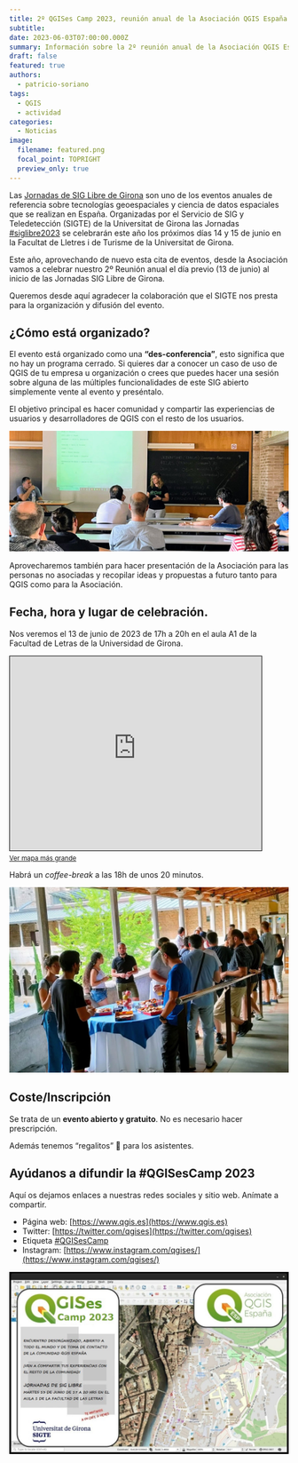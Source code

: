 ```yaml
---
title: 2º QGISes Camp 2023, reunión anual de la Asociación QGIS España (13 de junio de 2023)
subtitle: 
date: 2023-06-03T07:00:00.000Z
summary: Información sobre la 2º reunión anual de la Asociación QGIS España que se realizará en Girona el 13 de junio de 2023
draft: false
featured: true
authors:
  - patricio-soriano
tags:
  - QGIS
  - actividad
categories:
  - Noticias
image:
  filename: featured.png
  focal_point: TOPRIGHT
  preview_only: true
---
```


Las [Jornadas de SIG Libre de Girona](https://www.jornadassiglibre.org/) son uno de los eventos anuales de referencia sobre tecnologías geoespaciales y ciencia de datos espaciales que se realizan en España. Organizadas por el Servicio de SIG y Teledetección (SIGTE) de la Universitat de Girona las Jornadas [#siglibre2023](https://twitter.com/search?q=%23siglibre2023) se celebrarán este año los próximos días 14 y 15 de junio en la Facultat de Lletres i de Turisme de la Universitat de Girona.

Este año, aprovechando de nuevo esta cita de eventos, desde la Asociación vamos a celebrar nuestro 2º Reunión anual el día previo (13 de junio) al inicio de las Jornadas SIG Libre de Girona.

Queremos desde aquí agradecer la colaboración que el SIGTE nos presta para la organización y difusión del evento.

## ¿Cómo está organizado?

El evento está organizado como una **“des-conferencia”**, esto significa que no hay un programa cerrado. Si quieres dar a conocer un caso de uso de QGIS de tu empresa u organización o crees que puedes hacer una sesión sobre alguna de las múltiples funcionalidades de este SIG abierto simplemente vente al evento y preséntalo. 

El objetivo principal es hacer comunidad y  compartir las experiencias de usuarios y desarrolladores de QGIS con el resto de los usuarios.

![Gente](gente.jpg)

Aprovecharemos también  para hacer presentación de la Asociación para las personas no asociadas y recopilar ideas y propuestas a futuro tanto para QGIS como para la Asociación.

## Fecha, hora y lugar de celebración.

Nos veremos el 13 de junio de 2023 de 17h a 20h en el aula A1 de la Facultad de Letras de la Universidad de Girona. 

<iframe width="90%" height="350" frameborder="0" scrolling="no" marginheight="0" marginwidth="0" src="https://www.openstreetmap.org/export/embed.html?bbox=2.8265307018638235%2C41.983946337495745%2C2.829215593087731%2C41.98535990653521&amp;layer=mapnik&amp;marker=41.98465312593855%2C2.8278731474757706" style="border: 1px solid black"></iframe><br/><small><a href="https://www.openstreetmap.org/?mlat=41.98465&amp;mlon=2.82787#map=19/41.98465/2.82787">Ver mapa más grande</a></small>

Habrá un *coffee-break* a las 18h de unos 20 minutos.

![Café](cafe.jpg)

## Coste/Inscripción

Se trata de un **evento abierto y gratuito**. No es necesario hacer prescripción. 

Además tenemos “regalitos” 🎁 para los asistentes.

## Ayúdanos a difundir la #QGISesCamp 2023

Aquí os dejamos enlaces a nuestras redes sociales y sitio web. Anímate a compartir.

- Página web: [https://www.qgis.es](https://www.qgis.es)
- Twitter: [https://twitter.com/qgises](https://twitter.com/qgises)
- Etiqueta [#QGISesCamp](https://twitter.com/search?q=%23QGISesCamp)
- Instagram: [https://www.instagram.com/qgises/](https://www.instagram.com/qgises/)

![Cartel QGISCamp2023](cartel.jpg)
